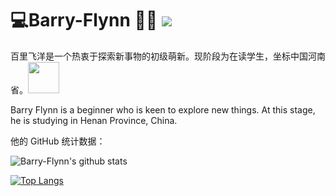 # 💻Barry-Flynn 🧑🏻 ![](https://visitor-badge.laobi.icu/badge?page_id=Barry-Flynn.readme)

百里飞洋是一个热衷于探索新事物的初级萌新。现阶段为在读学生，坐标中国河南省。<img src="https://media.giphy.com/media/VgCDAzcKvsR6OM0uWg/giphy.gif" width="50">

Barry Flynn is a beginner who is keen to explore new things. At this stage, he is studying in Henan Province, China.

他的 GitHub 统计数据：

![Barry-Flynn's github stats](https://github-readme-stats.vercel.app/api?username=Barry-Flynn&show_icons=true&title_color=fff&icon_color=79ff97&text_color=9f9f9f&bg_color=151515)

[![Top Langs](https://github-readme-stats.vercel.app/api/top-langs/?username=Barry-Flynn&layout=compact)](https://github.com/Barry-Flynn)



<br/><br/>



<!--Barry-Flynn

# Hi there 👋

💻

🧑🏻

[![Barry-Flynn's GitHub Stats](https://github-readme-stats.vercel.app/api?username=Barry-Flynn&show_icons=true)](https://github.com/Barry-Flynn)

![Top Langs](https://github-readme-stats.vercel.app/api/top-langs/?username=Barry-Flynn&show_icons=true)

**Barry-Flynn/Barry-Flynn** is a ✨ _special_ ✨ repository because its `README.md` (this file) appears on your GitHub profile.

Here are some ideas to get you started:

- 🔭 I’m currently working on ...
- 🌱 I’m currently learning ...
- 👯 I’m looking to collaborate on ...
- 🤔 I’m looking for help with ...
- 💬 Ask me about ...
- 📫 How to reach me: ...
- 😄 Pronouns: ...
- ⚡ Fun fact: ...
-->
